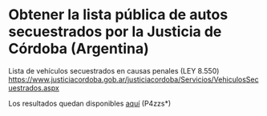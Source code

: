 # Obtener la lista pública de autos secuestrados por la Justicia de Córdoba (Argentina)

Lista de vehículos secuestrados en causas penales (LEY 8.550)
https://www.justiciacordoba.gob.ar/justiciacordoba/Servicios/VehiculosSecuestrados.aspx

Los resultados quedan disponibles [aquí](final-data.zip) (P4zzs*)
